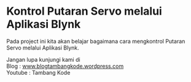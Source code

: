 # Kontrol Putaran Servo melalui Aplikasi Blynk

Pada project ini kita akan belajar bagaimana cara mengkontrol Putaran Servo melalui Aplikasi Blynk.

Jangan lupa kunjungi kami di </br>
Blog : www.blogtambangkode.wordpress.com </br>
Youtube : Tambang Kode
